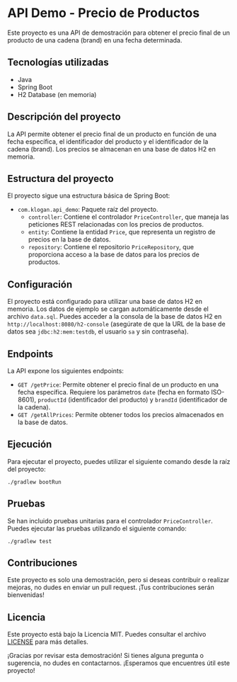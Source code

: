 # API Demo - Precio de Productos

Este proyecto es una API de demostración para obtener el precio final de un producto de una cadena (brand) en una fecha determinada.

## Tecnologías utilizadas

- Java
- Spring Boot
- H2 Database (en memoria)

## Descripción del proyecto

La API permite obtener el precio final de un producto en función de una fecha específica, el identificador del producto y el identificador de la cadena (brand). Los precios se almacenan en una base de datos H2 en memoria.

## Estructura del proyecto

El proyecto sigue una estructura básica de Spring Boot:

- `com.klogan.api_demo`: Paquete raíz del proyecto.
    - `controller`: Contiene el controlador `PriceController`, que maneja las peticiones REST relacionadas con los precios de productos.
    - `entity`: Contiene la entidad `Price`, que representa un registro de precios en la base de datos.
    - `repository`: Contiene el repositorio `PriceRepository`, que proporciona acceso a la base de datos para los precios de productos.

## Configuración

El proyecto está configurado para utilizar una base de datos H2 en memoria. Los datos de ejemplo se cargan automáticamente desde el archivo `data.sql`. Puedes acceder a la consola de la base de datos H2 en `http://localhost:8080/h2-console` (asegúrate de que la URL de la base de datos sea `jdbc:h2:mem:testdb`, el usuario `sa` y sin contraseña).

## Endpoints

La API expone los siguientes endpoints:

- `GET /getPrice`: Permite obtener el precio final de un producto en una fecha específica. Requiere los parámetros `date` (fecha en formato ISO-8601), `productId` (identificador del producto) y `brandId` (identificador de la cadena).
- `GET /getAllPrices`: Permite obtener todos los precios almacenados en la base de datos.

## Ejecución

Para ejecutar el proyecto, puedes utilizar el siguiente comando desde la raíz del proyecto:

`
./gradlew bootRun
`


## Pruebas

Se han incluido pruebas unitarias para el controlador `PriceController`. Puedes ejecutar las pruebas utilizando el siguiente comando:

`
./gradlew test
`


## Contribuciones

Este proyecto es solo una demostración, pero si deseas contribuir o realizar mejoras, no dudes en enviar un pull request. ¡Tus contribuciones serán bienvenidas!

## Licencia

Este proyecto está bajo la Licencia MIT. Puedes consultar el archivo [LICENSE](LICENSE) para más detalles.

¡Gracias por revisar esta demostración! Si tienes alguna pregunta o sugerencia, no dudes en contactarnos. ¡Esperamos que encuentres útil este proyecto!
